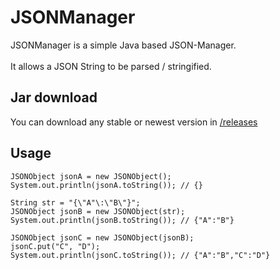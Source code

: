 # JSONManager

JSONManager is a simple Java based JSON-Manager.<br/>
<br/>
It allows a JSON String to be parsed / stringified.<br/>

## Jar download

You can download any stable or newest version in [/releases](https://github.com/rick1810/JSONManager/releases)

## Usage

```
JSONObject jsonA = new JSONObject();
System.out.println(jsonA.toString()); // {}

String str = "{\"A"\:\"B\"}";
JSONObject jsonB = new JSONObject(str);
System.out.println(jsonB.toString()); // {"A":"B"}

JSONObject jsonC = new JSONObject(jsonB);
jsonC.put("C", "D");
System.out.println(jsonC.toString()); // {"A":"B","C":"D"}
```
